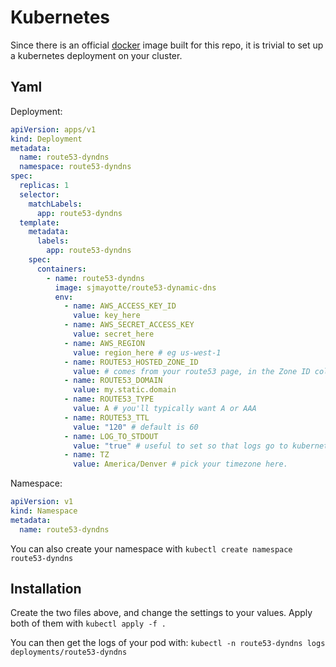 # Kubernetes

Since there is an official [docker](../docker/) image built for this repo, it is trivial to set up a kubernetes
deployment on your cluster.

## Yaml

Deployment:

```yaml
apiVersion: apps/v1
kind: Deployment
metadata:
  name: route53-dyndns
  namespace: route53-dyndns
spec:
  replicas: 1
  selector:
    matchLabels:
      app: route53-dyndns
  template:
    metadata:
      labels:
        app: route53-dyndns
    spec:
      containers:
        - name: route53-dyndns
          image: sjmayotte/route53-dynamic-dns
          env:
            - name: AWS_ACCESS_KEY_ID
              value: key_here
            - name: AWS_SECRET_ACCESS_KEY
              value: secret_here
            - name: AWS_REGION
              value: region_here # eg us-west-1
            - name: ROUTE53_HOSTED_ZONE_ID
              value: # comes from your route53 page, in the Zone ID column under hosted zones.
            - name: ROUTE53_DOMAIN
              value: my.static.domain
            - name: ROUTE53_TYPE
              value: A # you'll typically want A or AAA
            - name: ROUTE53_TTL
              value: "120" # default is 60
            - name: LOG_TO_STDOUT
              value: "true" # useful to set so that logs go to kubernetes
            - name: TZ
              value: America/Denver # pick your timezone here.
```

Namespace:

```yaml
apiVersion: v1
kind: Namespace
metadata:
  name: route53-dyndns
```

You can also create your namespace with `kubectl create namespace route53-dyndns`

## Installation

Create the two files above, and change the settings to your values. Apply both of them with `kubectl apply -f .`

You can then get the logs of your pod with: `kubectl -n route53-dyndns logs deployments/route53-dyndns`
